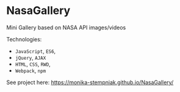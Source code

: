 # NasaGallery
Mini Gallery based on NASA API images/videos

Technologies:
* ```JavaScript```, ```ES6```,
* ```jQuery```, ```AJAX```
* ```HTML```, ```CSS```, ```RWD```,
* ```Webpack```, ```npm```

See project here:
https://monika-stempniak.github.io/NasaGallery/